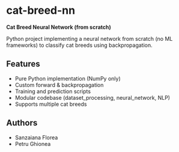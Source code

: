 # cat-breed-nn
**Cat Breed Neural Network (from scratch)**

Python project implementing a neural network from scratch (no ML frameworks) to classify cat breeds using backpropagation.

## Features
- Pure Python implementation (NumPy only)
- Custom forward & backpropagation
- Training and prediction scripts
- Modular codebase (dataset_processing, neural_network, NLP)
- Supports multiple cat breeds

## Authors
- Sanzaiana Florea
- Petru Ghionea
